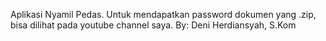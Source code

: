 Aplikasi Nyamil Pedas.
Untuk mendapatkan password dokumen yang .zip, bisa dilihat pada youtube channel saya. 
By: Deni Herdiansyah, S.Kom
